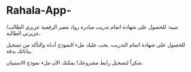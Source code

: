 # Rahala-App-
تنبيه: للحصول على شهادة اتمام تدريب مبادرة رواد مصر الرقمية
عزيزي الطالب/ عزيزتي الطالبة،

للحصول على شهادة اتمام التدريب، يجب عليك ملء النموذج أدناه والتأكد من تسجيل بياناتك بدقة.

شكراً لتسجيل رابط مشروعك! يمكنك الآن ملء نموذج الاستبيان.
